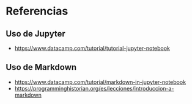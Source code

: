 # Referencias
## Uso de Jupyter
* https://www.datacamp.com/tutorial/tutorial-jupyter-notebook


## Uso de Markdown
* https://www.datacamp.com/tutorial/markdown-in-jupyter-notebook
* https://programminghistorian.org/es/lecciones/introduccion-a-markdown
